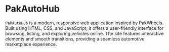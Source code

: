 # PakAutoHub
`PakAutoHub` is a modern, responsive web application inspired by PakWheels. Built using HTML, CSS, and JavaScript, it offers a user-friendly interface for browsing, listing, and exploring vehicles online. The site features interactive elements and smooth transitions, providing a seamless automotive marketplace experience.
